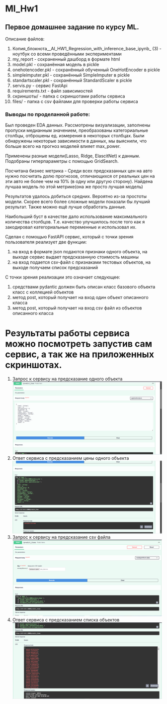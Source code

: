 # Ml_Hw1

## Первое домашнее задание по курсу ML.
Описание файлов:
1. Копия_блокнота__AI_HW1_Regression_with_inference_base_ipynb_ (3) - ноутбук со всеми проведёнными экспериментами
2. my_report - сохраненный дашборд в формате html
3. model.pkl - сохранённая модель в pickle
4. onehotencoder.pkl - сохранённый обученный OneHotEncoder в pickle
5. simpleimputer.pkl - сохранённый SimpleImputer в pickle
6. standartscaler.pkl - сохранённый StandardScaler в pickle
7. servis.py - сервис FastApi
8. requirements.txt - файл зависимостей
9. скриншоты/ - папка с скриншотами работы сервиса
10. files/ - папка с csv файлами для проверки работы сервиса

### Выводы по проделанной работе:
Был проведен EDA данных. Рассмотрены визуализации, заполнены пропуски медианным значением, преобразованы категориальные столбцы, отброшены ед. измерения в некоторых столбцах. Были обнаружены некоторые зависимости в данных, мы выяснили, что больше всего на прогноз моделей влияет max_power.

Применены разные модели(Lasso, Ridge, ElascitNet) к данным. Подобраны гиперпараметры с помощью GridSearch.

Посчитана бизнес метрика - Среди всех предсказанных цен на авто нужно посчитать долю прогнозов, отличающихся от реальных цен на эти авто не более чем на 10% (в одну или другую сторону). Найдена лучшаа модель по этой метрике(она же просто лучшая модель)

Результатов удалось добиться средних. Вероятно из-за простоты модели. Скорее всего более сложные модели показали бы лучший результат. Также можно ещё лучше обработать данные.

Наибольший буст в качестве дало использование максимального количества столбцов. Т.е. качество улучшилось после того как я закодировал категориальные переменные и использовал их.

Cделан с помощью FastAPI сервис, который с точки зрения пользователя реализует две функции:
1. на вход в формате json подаются признаки одного объекта, на выходе сервис выдает предсказанную стоимость машины
2. на вход подается csv-файл с признаками тестовых объектов, на выходе получаем список предсказаний

С точки зрения реализации это означает следующее:
1. средствами pydantic должен быть описан класс базового объекта
    класс с коллецией объектов
2. метод post, который получает на вход один объект описанного класса
3. метод post, который получает на вход csv файл из объектов описанного класса

# Результаты работы сервиса можно посмотреть запустив сам сервис, а так же на приложенных скриншотах.
1. Запрос к сервису на предсказание одного объекта
![Запрос к сервису на предсказание одного объекта](скриншоты/2024-12-01_16-29-58.png)
1. Ответ сервиса с предсказанием цены одного объекта
![Ответ сервиса с предсказанием цены одного объекта](скриншоты/2024-12-01_16-30-18.png)
3. Запрос к сервису на предсказание csv файла
![Запрос к сервису на предсказание csv файла](скриншоты/2024-12-02_18-03-06.png)
4. Ответ сервиса с предсказанием списка объектов
![Ответ сервиса с предсказанием списка объектов ](скриншоты/2024-12-02_18-03-25.png)

